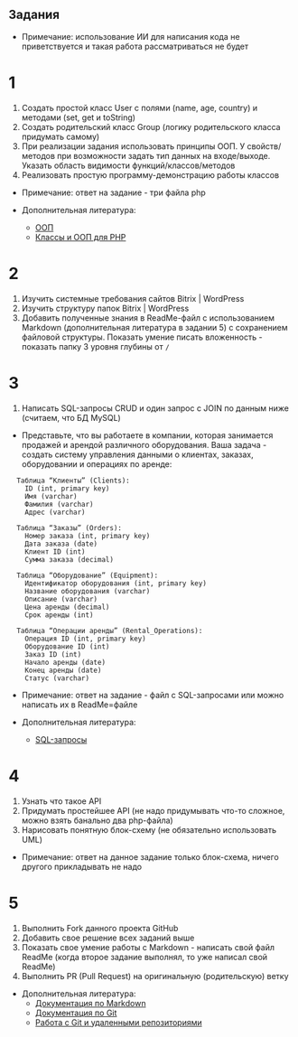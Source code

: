 ## Задания
- Примечание: использование ИИ для написания кода не приветствуется и такая работа рассматриваться не будет

# 1
1. Создать простой класс User с полями (name, age, country) и методами (set, get и toString)
2. Создать родительский класс Group (логику родительского класса придумать самому)
3. При реализации задания использовать принципы ООП. У свойств/методов при возможности задать тип данных на входе/выходе. Указать область видимости функций/классов/методов
4. Реализовать простую программу-демонстрацию работы классов

- Примечание: ответ на задание - три файла php

- Дополнительная литература:
  - [ООП](https://practicum.yandex.ru/blog/obektno-orientirovannoe-programmirovanie/)
  - [Классы и ООП для PHP](https://metanit.com/php/tutorial/6.1.php)

# 2
1. Изучить системные требования сайтов Bitrix | WordPress
2. Изучить структуру папок Bitrix | WordPress
3. Добавить полученные знания в ReadMe-файл с использованием Markdown (дополнительная литература в задании 5) с сохранением файловой структуры. Показать умение писать вложенность - показать папку 3 уровня глубины от `/`

# 3
1. Написать SQL-запросы CRUD и один запрос с JOIN по данным ниже (считаем, что БД MySQL)
- Представьте, что вы работаете в компании, которая занимается продажей и арендой различного оборудования. Ваша задача - создать систему управления данными о клиентах, заказах, оборудовании и операциях по аренде:
```
  Таблица “Клиенты” (Clients):
    ID (int, primary key)
    Имя (varchar)
    Фамилия (varchar)
    Адрес (varchar)
```
```  
  Таблица “Заказы” (Orders):
    Номер заказа (int, primary key)
    Дата заказа (date)
    Клиент ID (int)
    Сумма заказа (decimal)
```
```
  Таблица “Оборудование” (Equipment):
    Идентификатор оборудования (int, primary key)
    Название оборудования (varchar)
    Описание (varchar)
    Цена аренды (decimal)
    Срок аренды (int)
```
```
  Таблица “Операции аренды” (Rental_Operations):
    Операция ID (int, primary key)
    Оборудование ID (int)
    Заказ ID (int)
    Начало аренды (date)
    Конец аренды (date)
    Статус (varchar)
```

- Примечание: ответ на задание - файл с SQL-запросами или можно написать их в ReadMe=файле

- Дополнительная литература:
  - [SQL-запросы](https://htmlacademy.ru/blog/php/sql)

# 4
1. Узнать что такое API 
2. Придумать простейшее API (не надо придумывать что-то сложное, можно взять банально два php-файла)
3. Нарисовать понятную блок-схему (не обязательно использовать UML) 
- Примечание: ответ на данное задание только блок-схема, ничего другого прикладывать не надо

# 5
1. Выполнить Fork данного проекта GitHub
2. Добавить свое решение всех заданий выше
3. Показать свое умение работы с Markdown - написать свой файл ReadMe (когда второе задание выполнял, то уже написал свой ReadMe)
4. Выполнить PR (Pull Request) на оригинальную (родительскую) ветку

- Дополнительная литература:
  - [Документация по Markdown](https://github.com/MaximalZL/edu_git)
  - [Документация по Git](https://proglib.io/p/git-for-half-an-hour)
  - [Работа с Git и удаленными репозиториями](https://habr.com/ru/companies/yandex_praktikum/articles/700708/)
